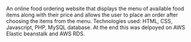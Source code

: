 

An online food ordering website that displays the menu of available food items along with their price and allows the user to place an order after choosing the items from the menu. Technologies used: HTML, CSS, Javascript, PHP, MySQL database. At the end this was delpoyed on AWS Elastic beanstalk and AWS RDS.

